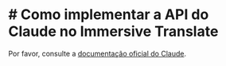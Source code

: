 # # Como implementar a API do Claude no Immersive Translate

Por favor, consulte a [documentação oficial do Claude](https://docs.anthropic.com/pt/docs/intro-to-claude).
